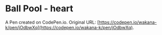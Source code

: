 # Ball Pool - heart

A Pen created on CodePen.io. Original URL: [https://codepen.io/wakana-k/pen/jOdbwXq](https://codepen.io/wakana-k/pen/jOdbwXq).

